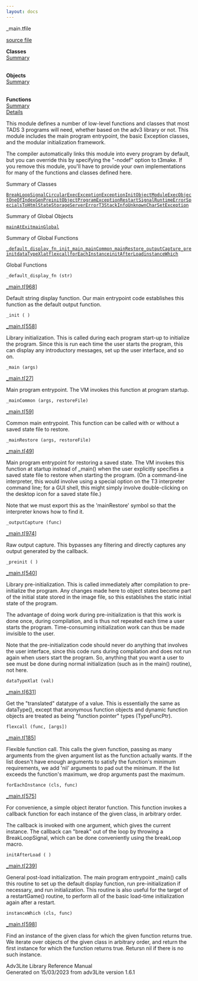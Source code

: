 ```yaml
---
layout: docs
---
```

<span class="title">\_main.t</span><span class="type">file</span>

[source file](../source/_main.t.html)

**Classes**  
[Summary](#_ClassSummary_)  
 

**Objects**  
[Summary](#_ObjectSummary_)  
 

**Functions**  
[Summary](#_FunctionSummary_)  
[Details](#_Functions_)

<div class="fdesc">

This module defines a number of low-level functions and classes that
most TADS 3 programs will need, whether based on the adv3 library or
not. This module includes the main program entrypoint, the basic
Exception classes, and the modular initialization framework.

The compiler automatically links this module into every program by
default, but you can override this by specifying the "-nodef" option to
t3make. If you remove this module, you'll have to provide your own
implementations for many of the functions and classes defined here.

</div>

<span id="_ClassSummary_"></span>

<div class="mjhd">

<span class="hdln">Summary of Classes</span>  

</div>

[`BreakLoopSignal`](../object/BreakLoopSignal.html)[`CircularExecException`](../object/CircularExecException.html)[`Exception`](../object/Exception.html)[`InitObject`](../object/InitObject.html)[`ModuleExecObject`](../object/ModuleExecObject.html)[`OneOfIndexGen`](../object/OneOfIndexGen.html)[`PreinitObject`](../object/PreinitObject.html)[`ProgramException`](../object/ProgramException.html)[`RestartSignal`](../object/RestartSignal.html)[`RuntimeError`](../object/RuntimeError.html)[`SpecialsToHtmlState`](../object/SpecialsToHtmlState.html)[`StorageServerError`](../object/StorageServerError.html)[`T3StackInfo`](../object/T3StackInfo.html)[`UnknownCharSetException`](../object/UnknownCharSetException.html)
<span id="_ObjectSummary_"></span>

<div class="mjhd">

<span class="hdln">Summary of Global Objects</span>  

</div>

[`mainAtExit`](../object/mainAtExit.html)[`mainGlobal`](../object/mainGlobal.html)
<span id="FunctionSummary_"></span>

<div class="mjhd">

<span class="hdln">Summary of Global Functions</span>  

</div>

[`_default_display_fn`](#_default_display_fn)[`_init`](#_init)[`_main`](#_main)[`_mainCommon`](#_mainCommon)[`_mainRestore`](#_mainRestore)[`_outputCapture`](#_outputCapture)[`_preinit`](#_preinit)[`dataTypeXlat`](#dataTypeXlat)[`flexcall`](#flexcall)[`forEachInstance`](#forEachInstance)[`initAfterLoad`](#initAfterLoad)[`instanceWhich`](#instanceWhich)

<span id="_Functions_"></span>

<div class="mjhd">

<span class="hdln">Global Functions</span>  

</div>

<span id="_default_display_fn"></span>

`_default_display_fn (str)`

[\_main.t](../file/_main.t.html)\[[968](../source/_main.t.html#968)\]

<div class="desc">

Default string display function. Our main entrypoint code establishes
this function as the default output function.

</div>

<span id="_init"></span>

`_init ( )`

[\_main.t](../file/_main.t.html)\[[558](../source/_main.t.html#558)\]

<div class="desc">

Library initialization. This is called during each program start-up to
initialize the program. Since this is run each time the user starts the
program, this can display any introductory messages, set up the user
interface, and so on.

</div>

<span id="_main"></span>

`_main (args)`

[\_main.t](../file/_main.t.html)\[[27](../source/_main.t.html#27)\]

<div class="desc">

Main program entrypoint. The VM invokes this function at program
startup.

</div>

<span id="_mainCommon"></span>

`_mainCommon (args, restoreFile)`

[\_main.t](../file/_main.t.html)\[[59](../source/_main.t.html#59)\]

<div class="desc">

Common main entrypoint. This function can be called with or without a
saved state file to restore.

</div>

<span id="_mainRestore"></span>

`_mainRestore (args, restoreFile)`

[\_main.t](../file/_main.t.html)\[[49](../source/_main.t.html#49)\]

<div class="desc">

Main program entrypoint for restoring a saved state. The VM invokes this
function at startup instead of \_main() when the user explicitly
specifies a saved state file to restore when starting the program. (On a
command-line interpreter, this would involve using a special option on
the T3 interpreter command line; for a GUI shell, this might simply
involve double-clicking on the desktop icon for a saved state file.)

Note that we must export this as the 'mainRestore' symbol so that the
interpreter knows how to find it.

</div>

<span id="_outputCapture"></span>

`_outputCapture (func)`

[\_main.t](../file/_main.t.html)\[[974](../source/_main.t.html#974)\]

<div class="desc">

Raw output capture. This bypasses any filtering and directly captures
any output generated by the callback.

</div>

<span id="_preinit"></span>

`_preinit ( )`

[\_main.t](../file/_main.t.html)\[[540](../source/_main.t.html#540)\]

<div class="desc">

Library pre-initialization. This is called immediately after compilation
to pre-initialize the program. Any changes made here to object states
become part of the initial state stored in the image file, so this
establishes the static initial state of the program.

The advantage of doing work during pre-initialization is that this work
is done once, during compilation, and is thus not repeated each time a
user starts the program. Time-consuming initialization work can thus be
made invisible to the user.

Note that the pre-initialization code should never do anything that
involves the user interface, since this code runs during compilation and
does not run again when users start the program. So, anything that you
want a user to see must be done during normal initialization (such as in
the main() routine), not here.

</div>

<span id="dataTypeXlat"></span>

`dataTypeXlat (val)`

[\_main.t](../file/_main.t.html)\[[631](../source/_main.t.html#631)\]

<div class="desc">

Get the "translated" datatype of a value. This is essentially the same
as dataType(), except that anonymous function objects and dynamic
function objects are treated as being "function pointer" types
(TypeFuncPtr).

</div>

<span id="flexcall"></span>

`flexcall (func, [args])`

[\_main.t](../file/_main.t.html)\[[185](../source/_main.t.html#185)\]

<div class="desc">

Flexible function call. This calls the given function, passing as many
arguments from the given argument list as the function actually wants.
If the list doesn't have enough arguments to satisfy the function's
minimum requirements, we add 'nil' arguments to pad out the minimum. If
the list exceeds the function's maximum, we drop arguments past the
maximum.

</div>

<span id="forEachInstance"></span>

`forEachInstance (cls, func)`

[\_main.t](../file/_main.t.html)\[[575](../source/_main.t.html#575)\]

<div class="desc">

For convenience, a simple object iterator function. This function
invokes a callback function for each instance of the given class, in
arbitrary order.

The callback is invoked with one argument, which gives the current
instance. The callback can "break" out of the loop by throwing a
BreakLoopSignal, which can be done conveniently using the breakLoop
macro.

</div>

<span id="initAfterLoad"></span>

`initAfterLoad ( )`

[\_main.t](../file/_main.t.html)\[[239](../source/_main.t.html#239)\]

<div class="desc">

General post-load initialization. The main program entrypoint \_main()
calls this routine to set up the default display function, run
pre-initialization if necessary, and run initialization. This routine is
also useful for the target of a restartGame() routine, to perform all of
the basic load-time initialization again after a restart.

</div>

<span id="instanceWhich"></span>

`instanceWhich (cls, func)`

[\_main.t](../file/_main.t.html)\[[598](../source/_main.t.html#598)\]

<div class="desc">

Find an instance of the given class for which the given function returns
true. We iterate over objects of the given class in arbitrary order, and
return the first instance for which the function returns true. Retursn
nil if there is no such instance.

</div>

<div class="ftr">

Adv3Lite Library Reference Manual  
Generated on 15/03/2023 from adv3Lite version 1.6.1

</div>
